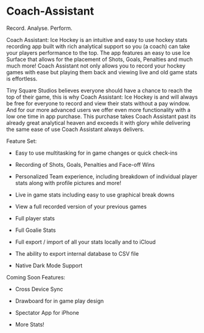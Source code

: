 # Coach-Assistant
Record.  Analyse.  Perform.

Coach Assistant: Ice Hockey is an intuitive and easy to use hockey stats recording app built with rich analytical support so you (a coach) can take your players performance to the top. The app features an easy to use Ice Surface that allows for the placement of Shots, Goals, Penalties and much much more! Coach Assistant not only allows you to record your hockey games with ease but playing them back and viewing live and old game stats is effortless.

Tiny Square Studios believes everyone should have a chance to reach the top of their game, this is why Coach Assistant: Ice Hockey is and will always be free for everyone to record and view their stats without a pay window. And for our more advanced users we offer even more functionality with a low one time in app purchase. This purchase takes Coach Assistant past its already great analytical heaven and exceeds it with glory while delivering the same ease of use Coach Assistant always delivers.


Feature Set:

  - Easy to use multitasking for in game changes or quick check-ins

  - Recording of Shots, Goals, Penalties and Face-off Wins

  - Personalized Team experience, including breakdown of individual player stats along with profile pictures and more!

  - Live in game stats including easy to use graphical break downs

  - View a full recorded version of your previous games

  - Full player stats

  - Full Goalie Stats

  - Full export / import of all your stats locally and to iCloud

  - The ability to export internal database to CSV file

  - Native Dark Mode Support


Coming Soon Features:

  - Cross Device Sync

  - Drawboard for in game play design

  - Spectator App for iPhone

  - More Stats!

